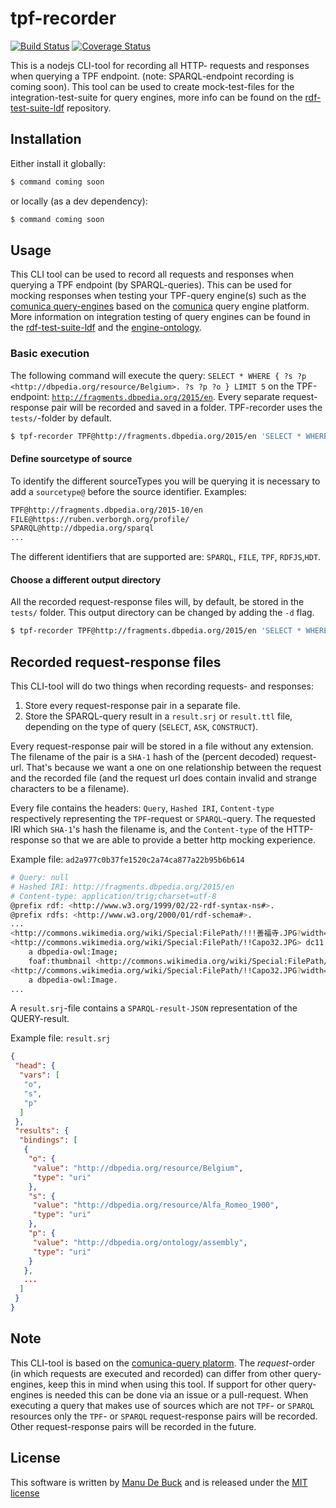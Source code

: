 # tpf-recorder
[![Build Status](https://travis-ci.org/comunica/ldf-recorder.svg?branch=master)](https://travis-ci.org/comunica/ldf-recorder) [![Coverage Status](https://coveralls.io/repos/github/comunica/ldf-recorder/badge.svg?branch=master)](https://coveralls.io/github/comunica/ldf-recorder?branch=master)

This is a nodejs CLI-tool for recording all HTTP- requests and responses when querying a TPF endpoint. (note: SPARQL-endpoint recording is coming soon). This tool can be used to create mock-test-files for the integration-test-suite for query engines, more info can be found on the [rdf-test-suite-ldf](https://github.com/comunica/rdf-test-suite-ldf.js) repository.

## Installation

Either install it globally:

```bash
$ command coming soon
```

or locally (as a dev dependency):

```bash
$ command coming soon
```

## Usage

This CLI tool can be used to record all requests and responses when querying a TPF endpoint (by SPARQL-queries). This can be used for mocking responses when testing your TPF-query engine(s) such as the [comunica query-engines](https://github.com/comunica/comunica) based on the [comunica](https://github.com/comunica/) query engine platform. 
More information on integration testing of query engines can be found in the [rdf-test-suite-ldf](https://github.com/comunica/rdf-test-suite-ldf.js) and the [engine-ontology](https://github.com/comunica/ontology-query-testing).

### Basic execution

The following command will execute the query: `SELECT * WHERE { ?s ?p <http://dbpedia.org/resource/Belgium>. ?s ?p ?o } LIMIT 5` on the TPF-endpoint: [`http://fragments.dbpedia.org/2015/en`](http://fragments.dbpedia.org/2015/en). Every separate request-response pair will be recorded and saved in a folder. TPF-recorder uses the `tests/`-folder by default.

```bash
$ tpf-recorder TPF@http://fragments.dbpedia.org/2015/en 'SELECT * WHERE { ?s ?p <http://dbpedia.org/resource/Belgium>. ?s ?p ?o } LIMIT 5'
```

#### Define sourcetype of source

To identify the different sourceTypes you will be querying it is necessary to add a `sourcetype@` before the source identifier. Examples:

```bash
TPF@http://fragments.dbpedia.org/2015-10/en
FILE@https://ruben.verborgh.org/profile/
SPARQL@http://dbpedia.org/sparql
...
```

The different identifiers that are supported are: `SPARQL`, `FILE`, `TPF`, `RDFJS`,`HDT`.

#### Choose a different output directory

All the recorded request-response files will, by default, be stored in the `tests/` folder. This output directory can be changed by adding the `-d` flag. 
```bash
$ tpf-recorder TPF@http://fragments.dbpedia.org/2015/en 'SELECT * WHERE { ?s ?p <http://dbpedia.org/resource/Belgium>. ?s ?p ?o } LIMIT 5' -d path/to/folder
```

## Recorded request-response files

This CLI-tool will do two things when recording requests- and responses:
 
1. Store every request-response pair in a separate file.
2. Store the SPARQL-query result in a `result.srj` or `result.ttl` file, depending on the type of query (`SELECT`, `ASK`, `CONSTRUCT`).

Every request-response pair will be stored in a file without any extension. The filename of the pair is a `SHA-1` hash of the (percent decoded) request-url. That's because we want a one on one relationship between the request and the recorded file (and the request url does contain invalid and strange characters to be a filename). 

Every file contains the headers: `Query`, `Hashed IRI`, `Content-type` respectively representing the `TPF`-request or `SPARQL`-query. The requested IRI which `SHA-1`'s hash the filename is, and the `Content-type` of the HTTP-response so that we are able to provide a better http mocking experience.

Example file: `ad2a977c0b37fe1520c2a74ca877a22b95b6b614`

```bash
# Query: null
# Hashed IRI: http://fragments.dbpedia.org/2015/en
# Content-type: application/trig;charset=utf-8
@prefix rdf: <http://www.w3.org/1999/02/22-rdf-syntax-ns#>.
@prefix rdfs: <http://www.w3.org/2000/01/rdf-schema#>.
...
<http://commons.wikimedia.org/wiki/Special:FilePath/!!!善福寺.JPG?width=300> a dbpedia-owl:Image.
<http://commons.wikimedia.org/wiki/Special:FilePath/!!Capo32.JPG> dc11:rights <http://en.wikipedia.org/wiki/File:!!Capo32.JPG>;
    a dbpedia-owl:Image;
    foaf:thumbnail <http://commons.wikimedia.org/wiki/Special:FilePath/!!Capo32.JPG?width=300>.
<http://commons.wikimedia.org/wiki/Special:FilePath/!!Capo32.JPG?width=300> dc11:rights <http://en.wikipedia.org/wiki/File:!!Capo32.JPG>;
    a dbpedia-owl:Image.
...
```

A `result.srj`-file contains a `SPARQL-result-JSON` representation of the QUERY-result.

Example file: `result.srj`

```json
{
 "head": {
  "vars": [
   "o",
   "s",
   "p"
  ]
 },
 "results": {
  "bindings": [
   {
    "o": {
     "value": "http://dbpedia.org/resource/Belgium",
     "type": "uri"
    },
    "s": {
     "value": "http://dbpedia.org/resource/Alfa_Romeo_1900",
     "type": "uri"
    },
    "p": {
     "value": "http://dbpedia.org/ontology/assembly",
     "type": "uri"
    }
   },
   ...
  ]
 }
}
```

## Note

This CLI-tool is based on the [comunica-query platorm](https://github.com/comunica/comunica/tree/master/packages/actor-init-sparql#readme). The _request_-order (in which requests are executed and recorded) can differ from other query-engines, keep this in mind when using this tool. If support for other query-engines is needed this can be done via an issue or a pull-request. When executing a query that makes use of sources which are not `TPF`- or `SPARQL` resources only the `TPF`- or `SPARQL` request-response pairs will be recorded. Other request-response pairs will be recorded in the future.

## License

This software is written by [Manu De Buck](https://github.com/ManuDeBuck) and is released under the [MIT license](https://github.com/ManuDeBuck/tpf-recorder/blob/master/LICENSE)